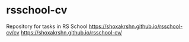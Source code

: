 # rsschool-cv
Repository for tasks in RS School
https://shoxakrshn.github.io/rsschool-cv/cv
https://shoxakrshn.github.io/rsschool-cv/
